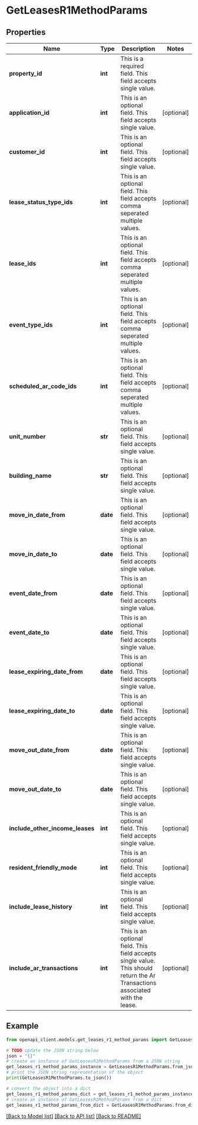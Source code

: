 # GetLeasesR1MethodParams


## Properties

Name | Type | Description | Notes
------------ | ------------- | ------------- | -------------
**property_id** | **int** | This is a required field. This field accepts single value. | 
**application_id** | **int** | This is an optional field. This field accepts single value. | [optional] 
**customer_id** | **int** | This is an optional field. This field accepts single value. | [optional] 
**lease_status_type_ids** | **int** | This is an optional field. This field accepts comma seperated multiple values. | [optional] 
**lease_ids** | **int** | This is an optional field. This field accepts comma seperated multiple values. | [optional] 
**event_type_ids** | **int** | This is an optional field. This field accepts comma seperated multiple values. | [optional] 
**scheduled_ar_code_ids** | **int** | This is an optional field. This field accepts comma seperated multiple values. | [optional] 
**unit_number** | **str** | This is an optional field. This field accepts single value. | [optional] 
**building_name** | **str** | This is an optional field. This field accepts single value. | [optional] 
**move_in_date_from** | **date** | This is an optional field. This field accepts single value. | [optional] 
**move_in_date_to** | **date** | This is an optional field. This field accepts single value. | [optional] 
**event_date_from** | **date** | This is an optional field. This field accepts single value. | [optional] 
**event_date_to** | **date** | This is an optional field. This field accepts single value. | [optional] 
**lease_expiring_date_from** | **date** | This is an optional field. This field accepts single value. | [optional] 
**lease_expiring_date_to** | **date** | This is an optional field. This field accepts single value. | [optional] 
**move_out_date_from** | **date** | This is an optional field. This field accepts single value. | [optional] 
**move_out_date_to** | **date** | This is an optional field. This field accepts single value. | [optional] 
**include_other_income_leases** | **int** | This is an optional field. This field accepts single value. | [optional] 
**resident_friendly_mode** | **int** | This is an optional field. This field accepts single value. | [optional] 
**include_lease_history** | **int** | This is an optional field. This field accepts single value. | [optional] 
**include_ar_transactions** | **int** | This is an optional field. This field accepts single value. This should return the Ar Transactions associated with the lease. | [optional] 

## Example

```python
from openapi_client.models.get_leases_r1_method_params import GetLeasesR1MethodParams

# TODO update the JSON string below
json = "{}"
# create an instance of GetLeasesR1MethodParams from a JSON string
get_leases_r1_method_params_instance = GetLeasesR1MethodParams.from_json(json)
# print the JSON string representation of the object
print(GetLeasesR1MethodParams.to_json())

# convert the object into a dict
get_leases_r1_method_params_dict = get_leases_r1_method_params_instance.to_dict()
# create an instance of GetLeasesR1MethodParams from a dict
get_leases_r1_method_params_from_dict = GetLeasesR1MethodParams.from_dict(get_leases_r1_method_params_dict)
```
[[Back to Model list]](../README.md#documentation-for-models) [[Back to API list]](../README.md#documentation-for-api-endpoints) [[Back to README]](../README.md)


